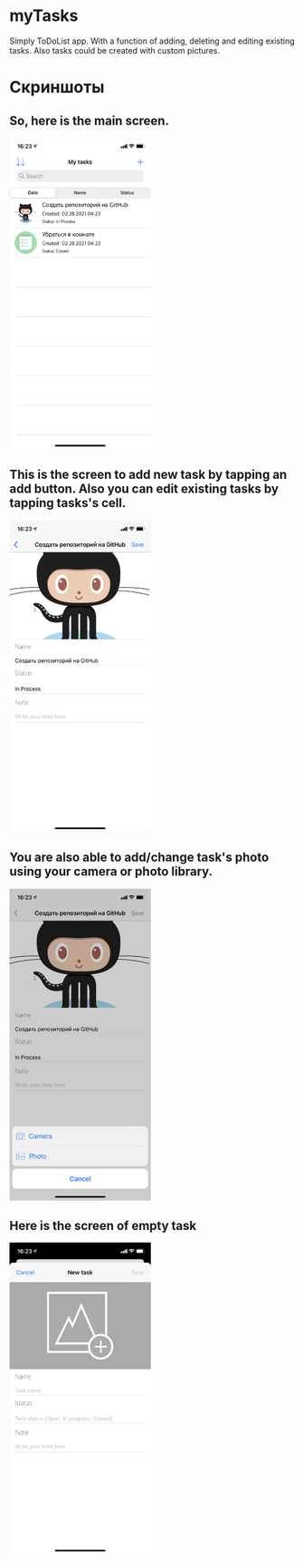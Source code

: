 # myTasks
Simply ToDoList app. With a function of adding, deleting and editing existing tasks. Also tasks could be created with custom pictures.

# Скриншоты

## So, here is the main screen.
<img src="Pictures/IMG_6652.PNG" alt="alt text" width="250" height="550">

## This is the screen to add new task by tapping an add button. Also you can edit existing tasks by tapping tasks's cell.
<img src="Pictures/IMG_6653.PNG" alt="alt text" width="250" height="550">
      
## You are also able to add/change task's photo using your camera or photo library.
<img src="Pictures/IMG_6654.PNG" alt="alt text" width="250" height="550">
        
## Here is the screen of empty task
<img src="Pictures/IMG_6655.PNG" alt="alt text" width="250" height="550">
